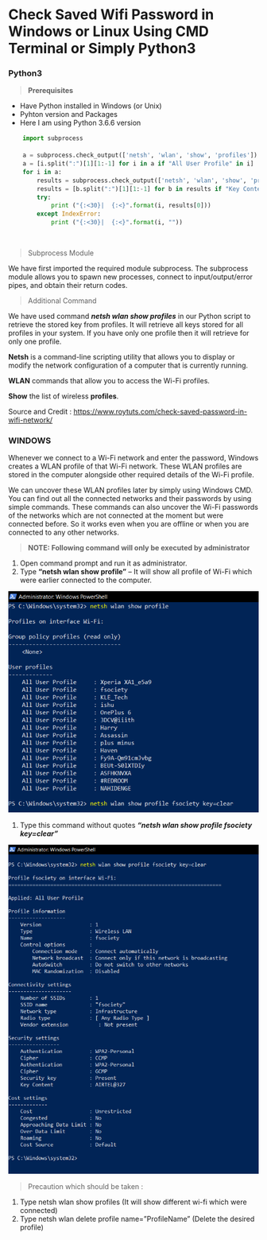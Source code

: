 # Check Saved Wifi Password in Windows or Linux Using CMD Terminal or Simply Python3

### Python3

> **Prerequisites**<br>
* Have Python installed in Windows (or Unix)
* Pyhton version and Packages
* Here I am using Python 3.6.6 version<br>

```py
    import subprocess

    a = subprocess.check_output(['netsh', 'wlan', 'show', 'profiles']).decode('utf-8').split('\n')
    a = [i.split(":")[1][1:-1] for i in a if "All User Profile" in i]
    for i in a:
        results = subprocess.check_output(['netsh', 'wlan', 'show', 'profile', i, 'key=clear']).decode('utf-8').split('\n')
        results = [b.split(":")[1][1:-1] for b in results if "Key Content" in b]
        try:
            print ("{:<30}|  {:<}".format(i, results[0]))
        except IndexError:
            print ("{:<30}|  {:<}".format(i, ""))
```
<br>

> Subprocess Module <br>

We have first imported the required module subprocess. The subprocess module allows you to spawn new processes, connect to input/output/error pipes, and obtain their return codes.<br>

> Additional Command <br>

We have used command ***netsh wlan show profiles*** in our Python script to retrieve the stored key from profiles. It will retrieve all keys stored for all profiles in your system. If you have only one profile then it will retrieve for only one profile.

**Netsh** is a command-line scripting utility that allows you to display or modify the network configuration of a computer that is currently running.

**WLAN** commands that allow you to access the Wi-Fi profiles.

**Show** the list of wireless **profiles**.<br>

Source and Credit : https://www.roytuts.com/check-saved-password-in-wifi-network/
<br>

### WINDOWS

Whenever we connect to a Wi-Fi network and enter the password, Windows creates a WLAN profile of that Wi-Fi network. These WLAN profiles are stored in the computer alongside other required details of the Wi-Fi profile.<br>

We can uncover these WLAN profiles later by simply using Windows CMD. You can find out all the connected networks and their passwords by using simple commands. These commands can also uncover the Wi-Fi passwords of the networks which are not connected at the moment but were connected before. So it works even when you are offline or when you are connected to any other networks.

> **NOTE: Following command will only be executed by administrator** <br>

1. Open command prompt and run it as administrator.
1. Type **“netsh wlan show profile”** – It will show all profile of Wi-Fi which were earlier connected to the computer.

![img1](https://github.com/ishusagar/Check-Saved-Wifi-Password-in-Windows-or-Linux-Using-CMD-Terminal-or-Simply-Python3/blob/master/Images/img1.png)

1. Type this command without quotes ***“netsh wlan show profile fsociety key=clear”***<br>

![img2](https://github.com/ishusagar/Check-Saved-Wifi-Password-in-Windows-or-Linux-Using-CMD-Terminal-or-Simply-Python3/blob/master/Images/img2.png)

> Precaution which should be taken :<br>

1. Type netsh wlan show profiles (It will show different wi-fi which were connected)
2. Type netsh wlan delete profile name=”ProfileName” (Delete the desired profile)


